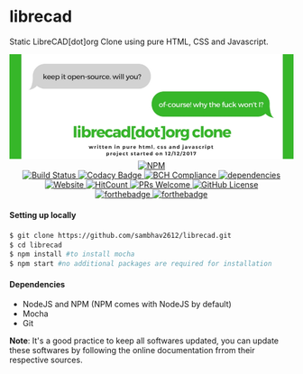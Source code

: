 # librecad
Static LibreCAD[dot]org Clone using pure HTML, CSS and Javascript. 

<p align="middle">
  <img src="styles/images/CLone.jpg" alt="banner">
  <br>
  <a href="https://npmjs.org/package/librecad" target="_blank"> 
     <img src="https://nodei.co/npm/librecad.png?compact=true" alt="NPM">
  </a>
  <br>
  <a href="https://travis-ci.org/sambhav2612/librecad" target="_blank">
    <img src="https://travis-ci.org/sambhav2612/librecad.svg?branch=master" alt="Build Status">
  </a>
  <a href="https://www.codacy.com/app/sambhavjain2612/librecad?utm_source=github.com&amp;utm_medium=referral&amp;utm_content=sambhav2612/librecad&amp;utm_campaign=Badge_Grade" target="_blank">
    <img src="https://api.codacy.com/project/badge/Grade/20a28db2c07b4354960304794edbb21b" alt="Codacy Badge">
  </a>
  <a href="https://bettercodehub.com/sambhav2612/librecad/" target="_blank">
    <img src="https://bettercodehub.com/edge/badge/sambhav2612/librecad?branch=master" alt="BCH Compliance">
  </a>
  <a href="https://david-dm.org/sambhav2612/librecad" target="_blank">
    <img src="https://david-dm.org/sambhav2612/librecad.svg" alt="dependencies">
  </a>
  <br>
  <a href="https://sambhav2612.github.io/librecad/" target="_blank">
    <img src="https://img.shields.io/website-up-down-green-red/http/shields.io.svg?label=watch-it-live" alt="Website">
  </a>
  <a href="http://hits.dwyl.io/sambhav2612/librecad" target="_blank">
    <img src="http://hits.dwyl.io/sambhav2612/librecad.svg" alt="HitCount">
  </a>
  <a href="https://github.com/sambhav2612/librecad/pulls" target="_blank">
    <img src="https://img.shields.io/badge/PRs-welcome-brightgreen.svg?style=flat" alt="PRs Welcome">
  </a>
  <a href="https://github.com/sambhav2612/librecad/blob/master/LICENSE" target="_blank">
    <img src="https://img.shields.io/github/license/sambhav2612/librecad.svg" alt="GitHub License">
  </a>
  <br>
  <a href="http://forthebadge.com" target="_blank">
    <img src="http://forthebadge.com/images/badges/built-by-developers.svg" alt="forthebadge">
  </a>
  <a href="http://forthebadge.com" target="_blank">
    <img src="http://forthebadge.com/images/badges/built-with-love.svg" alt="forthebadge">
  </a>
</p>

#### Setting up locally
```bash
$ git clone https://github.com/sambhav2612/librecad.git
$ cd librecad
$ npm install #to install mocha
$ npm start #no additional packages are required for installation
```

#### Dependencies
- NodeJS and NPM (NPM comes with NodeJS by default)
- Mocha
- Git

**Note**: It's a good practice to keep all softwares updated, you can update these softwares by following the online documentation frrom their respective sources. 
